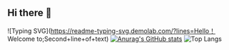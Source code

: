 ## Hi there 👋

<!--
**Chihiro1998/Chihiro1998** is a ✨ _special_ ✨ repository because its `README.md` (this file) appears on your GitHub profile.

Here are some ideas to get you started:

- 🔭 I’m currently working on ...
- 🌱 I’m currently learning ...
- 👯 I’m looking to collaborate on ...
- 🤔 I’m looking for help with ...
- 💬 Ask me about ...
- 📫 How to reach me: ...
- 😄 Pronouns: ...
- ⚡ Fun fact: ...
-->


![Typing SVG](https://readme-typing-svg.demolab.com/?lines=Hello！ Welcome to;Second+line+of+text)
[![Anurag's GitHub stats](https://github-readme-stats.vercel.app/api?username=Chihiro1998)](https://github.com/Chihiro1998/github-readme-stats)
![Top Langs](https://github-readme-stats.vercel.app/api/top-langs/?username=Chihiro1998)

